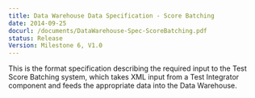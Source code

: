 ```yaml
---
title: Data Warehouse Data Specification - Score Batching 
date: 2014-09-25
docurl: /documents/DataWarehouse-Spec-ScoreBatching.pdf
status: Release
Version: Milestone 6, V1.0
---
```

This is the format specification describing the required input to the Test Score Batching system, which takes XML input from a Test Integrator component and feeds the appropriate data into the Data Warehouse.
